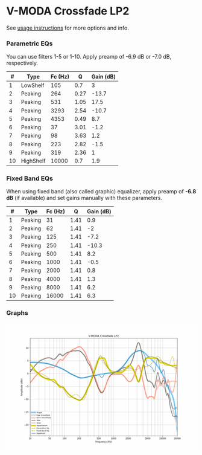 # V-MODA Crossfade LP2
See [usage instructions](https://github.com/jaakkopasanen/AutoEq#usage) for more options and info.

### Parametric EQs
You can use filters 1-5 or 1-10. Apply preamp of -6.9 dB or -7.0 dB, respectively.

|   # | Type      |   Fc (Hz) |    Q |   Gain (dB) |
|-----|-----------|-----------|------|-------------|
|   1 | LowShelf  |       105 | 0.7  |         3   |
|   2 | Peaking   |       264 | 0.27 |       -13.7 |
|   3 | Peaking   |       531 | 1.05 |        17.5 |
|   4 | Peaking   |      3293 | 2.54 |       -10.7 |
|   5 | Peaking   |      4353 | 0.49 |         8.7 |
|   6 | Peaking   |        37 | 3.01 |        -1.2 |
|   7 | Peaking   |        98 | 3.63 |         1.2 |
|   8 | Peaking   |       223 | 2.82 |        -1.5 |
|   9 | Peaking   |       319 | 2.36 |         1   |
|  10 | HighShelf |     10000 | 0.7  |         1.9 |

### Fixed Band EQs
When using fixed band (also called graphic) equalizer, apply preamp of **-6.8 dB** (if available) and set gains manually with these parameters.

|   # | Type    |   Fc (Hz) |    Q |   Gain (dB) |
|-----|---------|-----------|------|-------------|
|   1 | Peaking |        31 | 1.41 |         0.9 |
|   2 | Peaking |        62 | 1.41 |        -2   |
|   3 | Peaking |       125 | 1.41 |        -7.2 |
|   4 | Peaking |       250 | 1.41 |       -10.3 |
|   5 | Peaking |       500 | 1.41 |         8.2 |
|   6 | Peaking |      1000 | 1.41 |        -0.5 |
|   7 | Peaking |      2000 | 1.41 |         0.8 |
|   8 | Peaking |      4000 | 1.41 |         1.3 |
|   9 | Peaking |      8000 | 1.41 |         6.2 |
|  10 | Peaking |     16000 | 1.41 |         6.3 |

### Graphs
![](./V-MODA%20Crossfade%20LP2.png)
